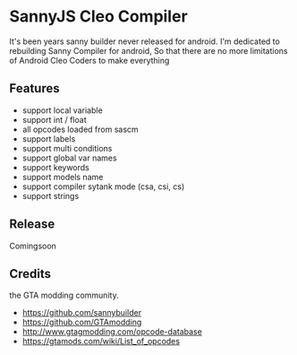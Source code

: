 # SannyJS Cleo Compiler

It's been years sanny builder never released for android. I'm dedicated to rebuilding Sanny Compiler for android, So that there are no more limitations of Android Cleo Coders to make everything

## Features
- support local variable
- support int / float
- all opcodes loaded from sascm
- support labels
- support multi conditions
- support global var names
- support keywords
- support models name
- support compiler sytank mode (csa, csi, cs)
- support strings

## Release
Comingsoon

## Credits

the GTA modding community.

- https://github.com/sannybuilder
- https://github.com/GTAmodding
- http://www.gtagmodding.com/opcode-database
- https://gtamods.com/wiki/List_of_opcodes
